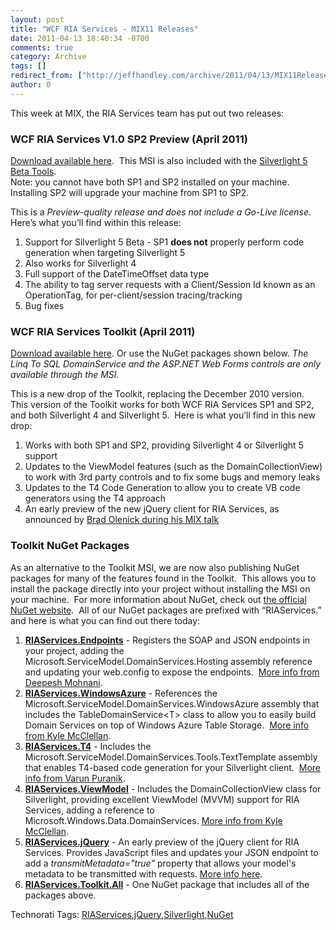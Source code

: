 ```yaml
---
layout: post
title: "WCF RIA Services - MIX11 Releases"
date: 2011-04-13 18:40:34 -0700
comments: true
category: Archive
tags: []
redirect_from: ["http://jeffhandley.com/archive/2011/04/13/MIX11Releases", "http://jeffhandley.com/archive/2011/04/13/mix11releases"]
author: 0
---
```

<!-- more -->
<p>This week at MIX, the RIA Services team has put out two releases:</p>  <h3>WCF RIA Services V1.0 SP2 Preview (April 2011)</h3>  <p><a title="WCF RIA Services V1.0 SP2 Preview (April 2011)" href="http://go.microsoft.com/fwlink/?LinkId=215202" target="_blank">Download available here</a>.  This MSI is also included with the <a title="Silverlight 5 Tools for Visual Studio" href="http://go.microsoft.com/fwlink/?LinkID=214309" target="_blank">Silverlight 5 Beta Tools</a>.    <br />Note: you cannot have both SP1 and SP2 installed on your machine.  Installing SP2 will upgrade your machine from SP1 to SP2.</p>  <p>This is a <em>Preview-quality release and does not include a Go-Live license</em>.  Here’s what you’ll find within this release:</p>  <ol>   <li>Support for Silverlight 5 Beta - SP1 <strong>does not</strong> properly perform code generation when targeting Silverlight 5 </li>    <li>Also works for Silverlight 4 </li>    <li>Full support of the DateTimeOffset data type </li>    <li>The ability to tag server requests with a Client/Session Id known as an OperationTag, for per-client/session tracing/tracking </li>    <li>Bug fixes </li> </ol>  <h3>WCF RIA Services Toolkit (April 2011)</h3>  <p><a href="http://go.microsoft.com/fwlink/?LinkID=205088" target="_blank">Download available here</a>. Or use the NuGet packages shown below. <em>The Linq To SQL DomainService and the ASP.NET Web Forms controls are only available through the MSI.</em></p>  <p>This is a new drop of the Toolkit, replacing the December 2010 version.  This version of the Toolkit works for both WCF RIA Services SP1 and SP2, and both Silverlight 4 and Silverlight 5.  Here is what you’ll find in this new drop:</p>  <ol>   <li>Works with both SP1 and SP2, providing Silverlight 4 or Silverlight 5 support </li>    <li>Updates to the ViewModel features (such as the DomainCollectionView) to work with 3rd party controls and to fix some bugs and memory leaks </li>    <li>Updates to the T4 Code Generation to allow you to create VB code generators using the T4 approach </li>    <li>An early preview of the new jQuery client for RIA Services, as announced by <a title="Building Data-centric N-tier Applications with jQuery" href="http://channel9.msdn.com/events/MIX/MIX11/FRM05" target="_blank">Brad Olenick during his MIX talk</a> </li> </ol>  <h3>Toolkit NuGet Packages</h3>  <p>As an alternative to the Toolkit MSI, we are now also publishing NuGet packages for many of the features found in the Toolkit.  This allows you to install the package directly into your project without installing the MSI on your machine.  For more information about NuGet, check out <a title="NuGet website" href="http://nuget.org" target="_blank">the official NuGet website</a>.  All of our NuGet packages are prefixed with “RIAServices.” and here is what you can find out there today:</p>  <ol>   <li><strong><a href="http://nuget.org/List/Packages/RIAServices.Endpoints" target="_blank">RIAServices.Endpoints</a></strong> - Registers the SOAP and JSON endpoints in your project, adding the Microsoft.ServiceModel.DomainServices.Hosting assembly reference and updating your web.config to expose the endpoints.  <a title="Deepesh Mohnani: Exposing SOAP, JSON, and OData Endpoints from RIA Services" href="http://blogs.msdn.com/b/deepm/archive/2010/05/14/silverlight-tv-episode-26-exposing-soap-json-and-odata-endpoints-from-ria-services.aspx" target="_blank">More info from Deepesh Mohnani</a>.       <br /></li>    <li><strong><a href="http://nuget.org/List/Packages/RIAServices.WindowsAzure" target="_blank">RIAServices.WindowsAzure</a></strong> - References the Microsoft.ServiceModel.DomainServices.WindowsAzure assembly that includes the TableDomainService&lt;T&gt; class to allow you to easily build Domain Services on top of Windows Azure Table Storage.  <a title="Kyle McClellan's Blog: azure" href="http://blogs.msdn.com/b/kylemc/archive/tags/azure/" target="_blank">More info from Kyle McClellan</a>.       <br /></li>    <li><strong><a href="http://nuget.org/List/Packages/RIAServices.T4" target="_blank">RIAServices.T4</a></strong> - Includes the Microsoft.ServiceModel.DomainServices.Tools.TextTemplate assembly that enables T4-based code generation for your Silverlight client.  <a title="T4 Code Generator for WCF RIA Services" href="http://varunpuranik.wordpress.com/2010/11/05/t4-code-gen/" target="_blank">More info from Varun Puranik</a>.       <br /></li>    <li><strong><a href="http://nuget.org/List/Packages/RIAServices.ViewModel" target="_blank">RIAServices.ViewModel</a></strong> - Includes the DomainCollectionView class for Silverlight, providing excellent ViewModel (MVVM) support for RIA Services, adding a reference to Microsoft.Windows.Data.DomainServices. <a title="Kyle McClellan's Blog: mvvm" href="http://blogs.msdn.com/b/kylemc/archive/tags/mvvm/" target="_blank">More info from Kyle McClellan</a>.       <br /></li>    <li><strong><a href="http://nuget.org/List/Packages/RIAServices.jQuery" target="_blank">RIAServices.jQuery</a></strong> - An early preview of the jQuery client for RIA Services.  Provides JavaScript files and updates your JSON endpoint to add a <em>transmitMetadata="true"</em> property that allows your model's metadata to be transmitted with requests. <a href="http://jeffhandley.com/archive/2011/04/13/RIAJS-jQuery-client-for-WCF-RIA-Services.aspx" target="_blank">More info here</a>.       <br /></li>    <li><strong><a href="http://nuget.org/List/Packages/RIAServices.Toolkit.All" target="_blank">RIAServices.Toolkit.All</a></strong> - One NuGet package that includes all of the packages above. </li> </ol>  <div style="padding-bottom: 0px; margin: 0px; padding-left: 0px; padding-right: 0px; display: inline; float: none; padding-top: 0px" id="scid:0767317B-992E-4b12-91E0-4F059A8CECA8:b7cff657-bd94-4ef8-b428-1e69f4809d2b" class="wlWriterEditableSmartContent">Technorati Tags: <a href="http://technorati.com/tags/RIAServices" rel="tag">RIAServices</a>,<a href="http://technorati.com/tags/jQuery" rel="tag">jQuery</a>,<a href="http://technorati.com/tags/Silverlight" rel="tag">Silverlight</a>,<a href="http://technorati.com/tags/NuGet" rel="tag">NuGet</a></div>

